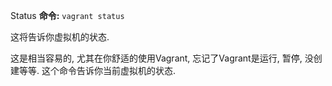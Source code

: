 Status
**命令:** `vagrant status`

这将告诉你虚拟机的状态.

这是相当容易的, 尤其在你舒适的使用Vagrant, 忘记了Vagrant是运行, 暂停, 没创建等等. 这个命令告诉你当前虚拟机的状态.
